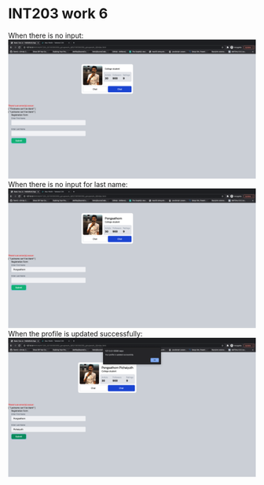 # INT203 work 6
When there is no input:
![image](https://raw.githubusercontent.com/RewBugLag/INT203_62130500059_groupwork_6/main/62130500059_groupwork_6/preview1.png)
When there is no input for last name:
![image](https://raw.githubusercontent.com/RewBugLag/INT203_62130500059_groupwork_6/main/62130500059_groupwork_6/preview2.png)
When the profile is updated successfully:
![image](https://raw.githubusercontent.com/RewBugLag/INT203_62130500059_groupwork_6/main/62130500059_groupwork_6/preview3.png)
